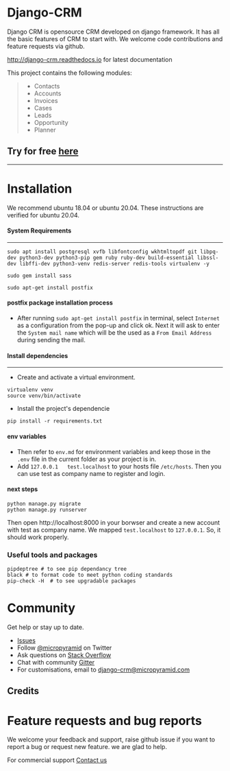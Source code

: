 Django-CRM
==========

Django CRM is opensource CRM developed on django framework. It has all
the basic features of CRM to start with. We welcome code contributions
and feature requests via github.

<http://django-crm.readthedocs.io> for latest documentation

This project contains the following modules:

> -   Contacts
> -   Accounts
> -   Invoices
> -   Cases
> -   Leads
> -   Opportunity
> -   Planner

## Try for free [here](https://bottlecrm.com/)
---

# Installation
We recommend ubuntu 18.04 or ubuntu 20.04. These instructions are verified for ubuntu 20.04.

#### System Requirements
---

```
sudo apt install postgresql xvfb libfontconfig wkhtmltopdf git libpq-dev python3-dev python3-pip gem ruby ruby-dev build-essential libssl-dev libffi-dev python3-venv redis-server redis-tools virtualenv -y

sudo gem install sass

sudo apt-get install postfix

```

#### postfix package installation process
* After running ```sudo apt-get install postfix``` in terminal, select ```Internet``` as a configuration from the pop-up and click ok. Next it will ask to enter the ```System mail name``` which will be the used as a ```From Email Address``` during sending the mail.

#### Install dependencies
---

* Create and activate a virtual environment.

```
virtualenv venv
source venv/bin/activate
```

* Install the project's dependencie

```
pip install -r requirements.txt
```

#### env variables
* Then refer to `env.md` for environment variables and keep those in the `.env` file in the current folder as your project is in.
* Add ```127.0.0.1   test.localhost``` to your hosts file ```/etc/hosts```. Then you can use test as company name to register and login.

#### next steps
```
python manage.py migrate
python manage.py runserver
```
Then open http://localhost:8000 in your borwser and create a new account with test as company name. We mapped `test.localhost` to `127.0.0.1`. So, it should work properly.



### Useful tools and packages
```
pipdeptree # to see pip dependancy tree
black # to format code to meet python coding standards
pip-check -H  # to see upgradable packages
```

Community
=========

Get help or stay up to date.

-   [Issues](<https://github.com/MicroPyramid/Django-CRM/issues>)
-   Follow [@micropyramid](<https://twitter.com/micropyramid>) on Twitter
-   Ask questions on [Stack Overflow](<https://stackoverflow.com/questions/tagged/django-crm>)
-   Chat with community [Gitter](<https://gitter.im/MicroPyramid/Django-CRM>)
-   For customisations, email to <django-crm@micropyramid.com>

Credits
-------



Feature requests and bug reports
================================

We welcome your feedback and support, raise github issue if you want to
report a bug or request new feature. we are glad to help.

For commercial support [Contact us](https://micropyramid.com/contact-us/)
